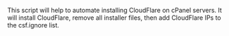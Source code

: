 This script will help to automate installing CloudFlare on cPanel servers.  It will install CloudFlare, remove all installer files, then add CloudFlare IPs to the csf.ignore list.
